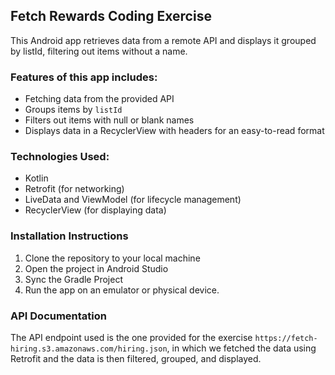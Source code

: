 ## Fetch Rewards Coding Exercise
This Android app retrieves data from a remote API and displays it grouped by listId, filtering out items without a name.

### Features of this app includes:
- Fetching data from the provided API
- Groups items by `listId`
- Filters out items with null or blank names
- Displays data in a RecyclerView with headers for an easy-to-read format

### Technologies Used:
- Kotlin
- Retrofit (for networking)
- LiveData and ViewModel (for lifecycle management)
- RecyclerView (for displaying data)

### Installation Instructions
1. Clone the repository to your local machine
2. Open the project in Android Studio
3. Sync the Gradle Project
4. Run the app on an emulator or physical device.

### API Documentation
The API endpoint used is the one provided for the exercise `https://fetch-hiring.s3.amazonaws.com/hiring.json`,
in which we fetched the data using Retrofit and the data is then filtered, grouped, and displayed.